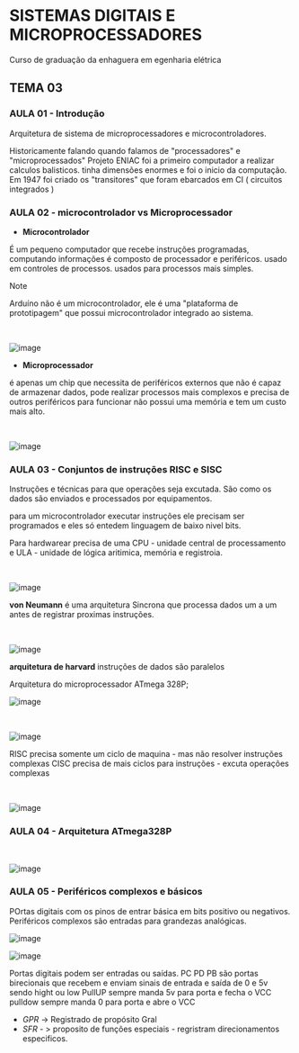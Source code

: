 # SISTEMAS DIGITAIS E MICROPROCESSADORES

Curso de graduação da enhaguera em egenharia elétrica


## TEMA 03

### AULA 01 - Introdução

Arquitetura de sistema de microprocessadores e microcontroladores.

Historicamente falando quando falamos de "processadores" e "microprocessados"
Projeto ENIAC foi a primeiro computador a realizar calculos balisticos. tinha dimensões enormes e foi o inicio da computação.
Em 1947 foi criado os "transitores" que foram ebarcados em CI ( circuitos integrados ) 

### AULA 02 - microcontrolador vs Microprocessador

* __Microcontrolador__

É um pequeno computador que recebe instruções programadas, computando informações é composto de processador e periféricos. usado em controles de processos. usados para processos mais simples.

>[!note]
>Arduíno não é um microcontrolador, ele é uma "plataforma de prototipagem" que possui microcontrolador integrado ao sistema.

<br>

![image](https://github.com/xing-wang-kai/ENGENHARIA_SISTEMAS_DIG_E_MICROPROCESSADORES/assets/94153912/f68146bc-ae85-4a53-a564-f3d1bec96844)
<br>

* __Microprocessador__

é apenas um chip que necessita de periféricos externos que não é capaz de armazenar dados, pode realizar processos mais complexos e precisa de outros periféricos para funcionar não possui uma memória e tem um custo mais alto.

<br>

![image](https://github.com/xing-wang-kai/ENGENHARIA_SISTEMAS_DIG_E_MICROPROCESSADORES/assets/94153912/e4b24469-0cb3-4974-a0af-66bd4624174e)

### AULA 03 - Conjuntos de instruções RISC e SISC


Instruções e técnicas para que operações seja excutada. São como os dados são enviados e processados por equipamentos.

para um microcontrolador executar instruções ele precisam ser programados e eles só entedem linguagem de baixo nivel bits.

Para hardwarear precisa de uma CPU - unidade central de processamento e ULA - unidade de lógica aritimica, memória e registroia.

<br>

![image](https://github.com/xing-wang-kai/ENGENHARIA_SISTEMAS_DIG_E_MICROPROCESSADORES/assets/94153912/30fd01fb-f7ae-4b1f-8699-8890f9297262)

__von Neumann__ é uma arquitetura Sincrona que processa dados um a um antes de registrar proximas instruções.

<br>

![image](https://github.com/xing-wang-kai/ENGENHARIA_SISTEMAS_DIG_E_MICROPROCESSADORES/assets/94153912/1c964142-ec72-4cbd-beb4-1f8cd4a285e5)

__arquitetura de harvard__ instruções de dados são paralelos


Arquitetura do microprocessador ATmega 328P;
<br>

![image](https://github.com/xing-wang-kai/ENGENHARIA_SISTEMAS_DIG_E_MICROPROCESSADORES/assets/94153912/bbb30e59-0351-482e-b5fb-8abf1564a893)

<br>

![image](https://github.com/xing-wang-kai/ENGENHARIA_SISTEMAS_DIG_E_MICROPROCESSADORES/assets/94153912/a0a64d62-2c69-4042-b12c-c82d9bfc1ef9)

RISC precisa somente um ciclo de maquina - mas não resolver instruções complexas
CISC precisa de mais ciclos para instruções - excuta operações complexas

<br>

![image](https://github.com/xing-wang-kai/ENGENHARIA_SISTEMAS_DIG_E_MICROPROCESSADORES/assets/94153912/cba41530-4de2-4900-96b3-bea2a97f659f)


### AULA 04 - Arquitetura ATmega328P

<br>

![image](https://github.com/xing-wang-kai/ENGENHARIA_SISTEMAS_DIG_E_MICROPROCESSADORES/assets/94153912/5de893c9-1e05-4fa7-ae40-de3e870de3ca)


### AULA 05 - Periféricos complexos e básicos

POrtas digitais com os pinos de entrar básica em bits positivo ou negativos. Periféricos complexos são entradas para grandezas analógicas.
<br>

![image](https://github.com/xing-wang-kai/ENGENHARIA_SISTEMAS_DIG_E_MICROPROCESSADORES/assets/94153912/c969b0d5-3f40-46a6-960b-38f5f370b078)

![image](https://github.com/xing-wang-kai/ENGENHARIA_SISTEMAS_DIG_E_MICROPROCESSADORES/assets/94153912/e069475b-46e7-4666-a2e1-44c3c0af7608)

Portas digitais podem ser entradas ou saídas.
PC PD PB são portas birecionais que recebem e enviam sinais de entrada e saída de 0 e 5v sendo hight ou low 
PullUP sempre manda 5v para porta e fecha o VCC
pulldow sempre manda 0 para porta e abre o VCC


* _GPR_ -> Registrado de propósito Gral 
* _SFR_ - > proposito de funções especiais - regristram direcionamentos especificos.




